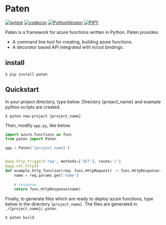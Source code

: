 # Paten

[![pytest](https://github.com/gsy0911/paten/workflows/pytest/badge.svg)](https://github.com/gsy0911/paten/actions?query=workflow%3Apytest)
[![codecov](https://codecov.io/gh/gsy0911/paten/branch/master/graph/badge.svg)](https://codecov.io/gh/gsy0911/paten)
[![PythonVersion](https://img.shields.io/badge/python-3.7|3.8-blue.svg)](https://www.python.org/downloads/release/python-377/)
[![PiPY](https://img.shields.io/badge/pypi-0.1.0-blue.svg)](https://pypi.org/project/paten/)


Paten is a framework for azure functions written in Python. Paten provides:

* A command line tool for creating, building azure functions.
* A decorator based API integrated with in/out bindings.

## install

```shell script
$ pip install paten
```

## Quickstart

In your project directory, type below.
Directory {project_name} and example python scripts are created.

```shell script
$ paten new-project {project_name}
```

Then, modify `app.py`, like below.

```python
import azure.functions as func
from paten import Paten

app = Paten('{project_name}')


@app.http_trigger('req', methods=['GET'], route='/')
@app.out_http()
def example_http_function(req: func.HttpRequest) -> func.HttpResponse:
    name = req.params.get('name')
    
    # response
    return func.HttpResponse(name)

```

Finally, to generate files which are ready to deploy azure functions, type below in the directory `{project_name}`.
The files are generated in `./{project_name}/.paten`

```shell script
$ paten build
```
